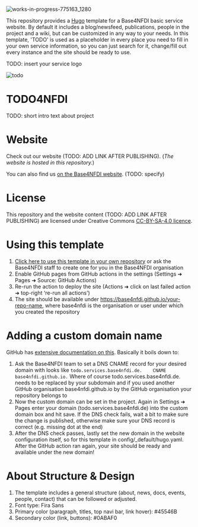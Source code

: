 ![works-in-progress-775163_1280](https://github.com/user-attachments/assets/59fbf8d3-2041-4abf-bea3-2d24029ab849)

This repository provides a [Hugo](https://gohugo.io/) template for a Base4NFDI basic service website. By default it includes a blog/newsfeed, publications, people in the project and a wiki, but can be customized in any way to your needs.
In this template, 'TODO' is used as a placeholder in every place you need to fill in your own service information, so you can just search for it, change/fill out every instance and the site should be ready to use.

TODO: insert your service logo

![todo](https://github.com/user-attachments/assets/f308fd01-e74c-45ef-a41d-19704095b7fe)

# TODO4NFDI

TODO: short intro text about project

# Website
Check out our website (TODO: ADD LINK AFTER PUBLISHING). (_The website is hosted in this repository._)

You can also find us [on the Base4NFDI website](https://base4nfdi.de/projects/). (TODO: specify) 

# License
This repository and the website content (TODO: ADD LINK AFTER PUBLISHING) are licensed under Creative Commons [CC-BY-SA-4.0 licence](https://creativecommons.org/licenses/by-sa/4.0/).

# Using this template

  1. [Click here to use this template in your own repository](https://github.com/new?template_name=website-template-hugo&template_owner=base4nfdi) or ask the Base4NFDI staff to create one for you in the Base4NFDI organisation
  2. Enable GitHub pages from GitHub actions in the settings (Settings ➜ Pages ➜ Source: GitHub Actions)
  3. Re-run the action to deploy the site (Actions ➜ click on last failed action ➜ top-right ‘re-run all actions’)
  4. The site should be available under https://base4nfdi.github.io/your-repo-name, where base4nfdi is the organisation or user under which you created the repository

# Adding a custom domain name

GitHub has [extensive documentation on this](https://docs.github.com/en/pages/configuring-a-custom-domain-for-your-github-pages-site/managing-a-custom-domain-for-your-github-pages-site#dns-records-for-your-custom-domain). Basically it boils down to:

  1. Ask the Base4NFDI team to set a DNS CNAME record for your desired domain with looks like `todo.services.base4nfdi.de.    CNAME    base4nfdi.github.io.`
  Where of course todo.services.base4nfdi.de. needs to be replaced by your subdomain and if you used another GitHub organisation base4nfdi.github.io by the GitHub organisation your repository belongs to 
  2. Now the custom domain can be set in the project. Again in Settings ➜ Pages enter your domain (todo.services.base4nfdi.de) into the custom domain box and hit save. If the DNS check fails, wait a bit to make sure the change is published, otherwise make sure your DNS record is correct (e.g. missing dot at the end)
  3. After the DNS check passes, lastly set the new domain in the website configuration itself, so for this template in config/\_default/hugo.yaml. After the GitHub action ran again, your site should be ready and available under the new domain!

# About Structure & Design
  1. The template includes a general structure (about, news, docs, events, people, contact) that can be followed or adjusted. 
  2. Font type: Fira Sans
  3. Primary color (paragraph, titles, top navi bar, link hover): #45546B
  4. Secondary color (link, buttons): #0ABAF0
